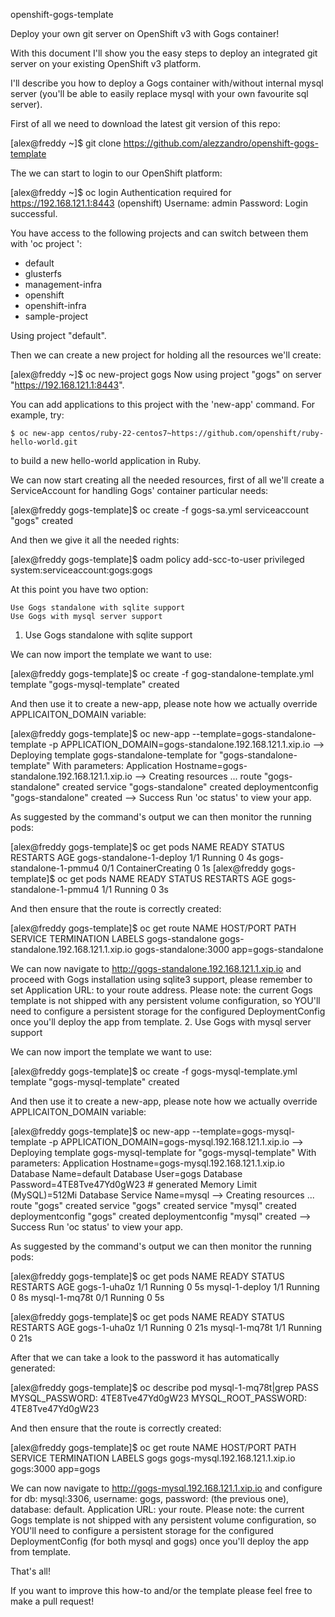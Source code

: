 openshift-gogs-template

Deploy your own git server on OpenShift v3 with Gogs container!

With this document I'll show you the easy steps to deploy an integrated git server on your existing OpenShift v3 platform.

I'll describe you how to deploy a Gogs container with/without internal mysql server (you'll be able to easily replace mysql with your own favourite sql server).

First of all we need to download the latest git version of this repo:

[alex@freddy ~]$ git clone https://github.com/alezzandro/openshift-gogs-template

The we can start to login to our OpenShift platform:

[alex@freddy ~]$ oc login
Authentication required for https://192.168.121.1:8443 (openshift)
Username: admin
Password: 
Login successful.

You have access to the following projects and can switch between them with 'oc project <projectname>':

  * default
  * glusterfs
  * management-infra
  * openshift
  * openshift-infra
  * sample-project

Using project "default".

Then we can create a new project for holding all the resources we'll create:

[alex@freddy ~]$ oc new-project gogs
Now using project "gogs" on server "https://192.168.121.1:8443".

You can add applications to this project with the 'new-app' command. For example, try:

    $ oc new-app centos/ruby-22-centos7~https://github.com/openshift/ruby-hello-world.git

to build a new hello-world application in Ruby.

We can now start creating all the needed resources, first of all we'll create a ServiceAccount for handling Gogs' container particular needs:

[alex@freddy gogs-template]$ oc create -f gogs-sa.yml 
serviceaccount "gogs" created

And then we give it all the needed rights:

[alex@freddy gogs-template]$ oadm policy add-scc-to-user privileged system:serviceaccount:gogs:gogs

At this point you have two option:

    Use Gogs standalone with sqlite support
    Use Gogs with mysql server support

1. Use Gogs standalone with sqlite support

We can now import the template we want to use:

[alex@freddy gogs-template]$ oc create -f gog-standalone-template.yml 
template "gogs-mysql-template" created

And then use it to create a new-app, please note how we actually override APPLICAITON_DOMAIN variable:

[alex@freddy gogs-template]$ oc new-app --template=gogs-standalone-template -p APPLICATION_DOMAIN=gogs-standalone.192.168.121.1.xip.io
--> Deploying template gogs-standalone-template for "gogs-standalone-template"
     With parameters:
      Application Hostname=gogs-standalone.192.168.121.1.xip.io
--> Creating resources ...
    route "gogs-standalone" created
    service "gogs-standalone" created
    deploymentconfig "gogs-standalone" created
--> Success
    Run 'oc status' to view your app.

As suggested by the command's output we can then monitor the running pods:

[alex@freddy gogs-template]$ oc get pods
NAME                       READY     STATUS              RESTARTS   AGE
gogs-standalone-1-deploy   1/1       Running             0          4s
gogs-standalone-1-pmmu4    0/1       ContainerCreating   0          1s
[alex@freddy gogs-template]$ oc get pods
NAME                      READY     STATUS    RESTARTS   AGE
gogs-standalone-1-pmmu4   1/1       Running   0          3s

And then ensure that the route is correctly created:

[alex@freddy gogs-template]$ oc get route
NAME              HOST/PORT                              PATH      SERVICE                TERMINATION   LABELS
gogs-standalone   gogs-standalone.192.168.121.1.xip.io             gogs-standalone:3000                 app=gogs-standalone

We can now navigate to http://gogs-standalone.192.168.121.1.xip.io and proceed with Gogs installation using sqlite3 support, please remember to set Application URL: to your route address.
Please note: the current Gogs template is not shipped with any persistent volume configuration, so YOU'll need to configure a persistent storage for the configured DeploymentConfig once you'll deploy the app from template.
2. Use Gogs with mysql server support

We can now import the template we want to use:

[alex@freddy gogs-template]$ oc create -f gogs-mysql-template.yml 
template "gogs-mysql-template" created

And then use it to create a new-app, please note how we actually override APPLICAITON_DOMAIN variable:

[alex@freddy gogs-template]$ oc new-app --template=gogs-mysql-template -p APPLICATION_DOMAIN=gogs-mysql.192.168.121.1.xip.io
--> Deploying template gogs-mysql-template for "gogs-mysql-template"
     With parameters:
      Application Hostname=gogs-mysql.192.168.121.1.xip.io
      Database Name=default
      Database User=gogs
      Database Password=4TE8Tve47Yd0gW23 # generated
      Memory Limit (MySQL)=512Mi
      Database Service Name=mysql
--> Creating resources ...
    route "gogs" created
    service "gogs" created
    service "mysql" created
    deploymentconfig "gogs" created
    deploymentconfig "mysql" created
--> Success
    Run 'oc status' to view your app.

As suggested by the command's output we can then monitor the running pods:

[alex@freddy gogs-template]$ oc get pods
NAME             READY     STATUS    RESTARTS   AGE
gogs-1-uha0z     1/1       Running   0          5s
mysql-1-deploy   1/1       Running   0          8s
mysql-1-mq78t    0/1       Running   0          5s

[alex@freddy gogs-template]$ oc get pods
NAME            READY     STATUS    RESTARTS   AGE
gogs-1-uha0z    1/1       Running   0          21s
mysql-1-mq78t   1/1       Running   0          21s

After that we can take a look to the password it has automatically generated:

[alex@freddy gogs-template]$ oc describe pod mysql-1-mq78t|grep PASS
      MYSQL_PASSWORD:		4TE8Tve47Yd0gW23
      MYSQL_ROOT_PASSWORD:	4TE8Tve47Yd0gW23

And then ensure that the route is correctly created:

[alex@freddy gogs-template]$ oc get route
NAME      HOST/PORT                         PATH      SERVICE     TERMINATION   LABELS
gogs      gogs-mysql.192.168.121.1.xip.io             gogs:3000                 app=gogs

We can now navigate to http://gogs-mysql.192.168.121.1.xip.io and configure for db: mysql:3306, username: gogs, password: (the previous one), database: default. Application URL: your route.
Please note: the current Gogs template is not shipped with any persistent volume configuration, so YOU'll need to configure a persistent storage for the configured DeploymentConfig (for both mysql and gogs) once you'll deploy the app from template.

That's all!

If you want to improve this how-to and/or the template please feel free to make a pull request!
